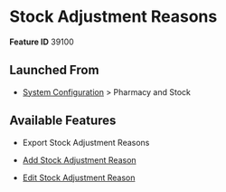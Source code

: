 # Stock Adjustment Reasons

**Feature ID** 39100

## Launched From

- [System Configuration](System%20Configuration.md) > Pharmacy and Stock

## Available Features

- Export Stock Adjustment Reasons

- [Add Stock Adjustment Reason](Add%20Stock%20Adjustment%20Reason.md)

- [Edit Stock Adjustment Reason](Edit%20Stock%20Adjustment%20Reason.md)



































































